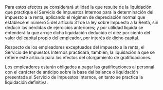 Para estos efectos se considerará utilidad la que resulte de la liquidación que practique el Servicio de Impuestos Internos para la determinación del impuesto a la renta, aplicando el régimen de depreciación normal que establece el número 5 del artículo 31 de la ley sobre Impuesto a la Renta, sin deducir las pérdidas de ejercicios anteriores; y por utilidad líquida se entenderá la que arroje dicha liquidación deducido el diez por ciento del valor del capital propio del empleador, por interés de dicho capital.

Respecto de los empleadores exceptuados del impuesto a la renta, el Servicio de Impuestos Internos practicará, también, la liquidación a que se refiere este artículo para los efectos del otorgamiento de gratificaciones.

Los empleadores estarán obligados a pagar las gratificaciones al personal con el carácter de anticipo sobre la base del balance o liquidación presentada al Servicio de Impuestos Internos, en tanto se practica la liquidación definitiva.
